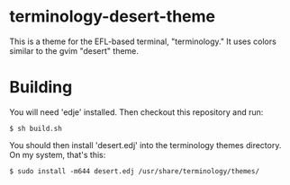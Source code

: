 terminology-desert-theme
========================

This is a theme for the EFL-based terminal, "terminology." It uses colors similar to the gvim "desert" theme.

Building
========

You will need 'edje' installed. Then checkout this repository and run:

    $ sh build.sh
  
You should then install 'desert.edj' into the terminology themes directory. On my system, that's this:

    $ sudo install -m644 desert.edj /usr/share/terminology/themes/
